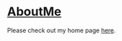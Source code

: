 # [AboutMe](https://dayuantan.github.io/AboutMe/)

Please check out my home page [here](https://dayuantan.github.io/AboutMe/).

